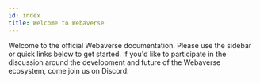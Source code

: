 ```yaml
---
id: index
title: Welcome to Webaverse
---
```


Welcome to the official Webaverse documentation. Please use the sidebar or quick links below to get started. If you'd like to participate in the discussion around the development and future of the Webaverse ecosystem, come join us on Discord:

